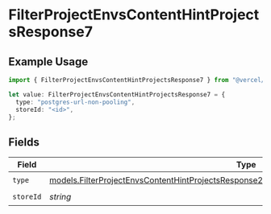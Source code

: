 # FilterProjectEnvsContentHintProjectsResponse7

## Example Usage

```typescript
import { FilterProjectEnvsContentHintProjectsResponse7 } from "@vercel/sdk/models/filterprojectenvsop.js";

let value: FilterProjectEnvsContentHintProjectsResponse7 = {
  type: "postgres-url-non-pooling",
  storeId: "<id>",
};
```

## Fields

| Field                                                                                                                                                                                            | Type                                                                                                                                                                                             | Required                                                                                                                                                                                         | Description                                                                                                                                                                                      |
| ------------------------------------------------------------------------------------------------------------------------------------------------------------------------------------------------ | ------------------------------------------------------------------------------------------------------------------------------------------------------------------------------------------------ | ------------------------------------------------------------------------------------------------------------------------------------------------------------------------------------------------ | ------------------------------------------------------------------------------------------------------------------------------------------------------------------------------------------------ |
| `type`                                                                                                                                                                                           | [models.FilterProjectEnvsContentHintProjectsResponse200ApplicationJSONResponseBody3Envs7Type](../models/filterprojectenvscontenthintprojectsresponse200applicationjsonresponsebody3envs7type.md) | :heavy_check_mark:                                                                                                                                                                               | N/A                                                                                                                                                                                              |
| `storeId`                                                                                                                                                                                        | *string*                                                                                                                                                                                         | :heavy_check_mark:                                                                                                                                                                               | N/A                                                                                                                                                                                              |
